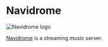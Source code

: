 # Navidrome

![Navidrome logo](https://www.navidrome.org/favicons/apple-icon-60x60.png "Navidrome")

[Navidrome](https://www.navidrome.org) is a streaming music server.
